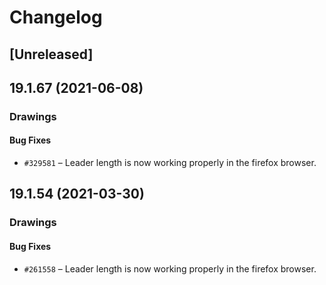 # Changelog

## [Unreleased]

## 19.1.67 (2021-06-08)

### Drawings

#### Bug Fixes

- `#329581` – Leader length is now working properly in the firefox browser.

## 19.1.54 (2021-03-30)

### Drawings

#### Bug Fixes

- `#261558` – Leader length is now working properly in the firefox browser.